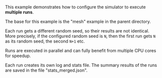 This example demonstrates how to configure the simulator to execute **multiple runs**.

The base for this example is the "mesh" example in the parent directory.

Each run gets a different random seed, so their results are not identical. More precisely,
if the configured random seed is `N`, then the first run gets `N` as its random seed, the second `N+1` etc.

Runs are executed in parallel and can fully benefit from multiple CPU cores for speedup.

Each run creates its own log and stats file. The summary results of the runs are saved in the file "stats_merged.json".
